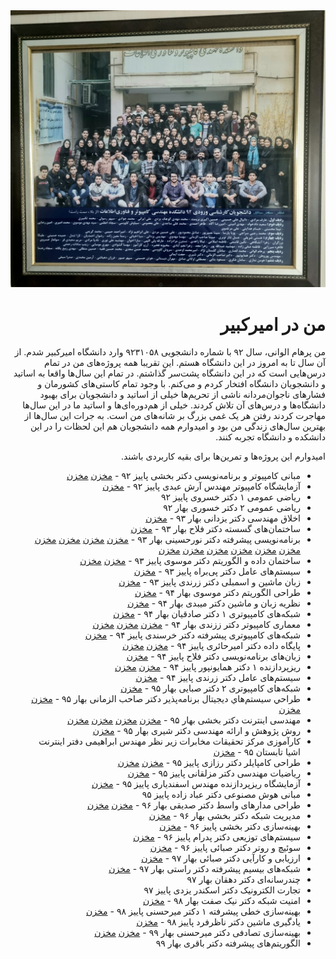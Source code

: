 <div align="center">
    <img src="./image.jpg" alt="image">
</div>

<div dir="rtl">

# من در امیرکبیر

من پرهام الوانی، سال ۹۲ با شماره دانشجویی ۹۲۳۱۰۵۸ وارد دانشگاه امیرکبیر شدم.
از آن سال تا به امروز در این دانشگاه هستم. این تقریبا همه پروژه‌های من در تمام درس‌هایی است که در این دانشگاه پشت‌سر گذاشتم.
در تمام این سال‌ها واقعا به اساتید و دانشجویان دانشگاه افتخار کردم و می‌کنم.
با وجود تمام کاستی‌های کشورمان و فشارهای ناجوان‌مردانه ناشی از تحریم‌ها خیلی از اساتید و دانشجویان برای بهبود دانشگاه‌ها و درس‌های آن تلاش کردند.
خیلی از هم‌دوره‌ای‌ها و اساتید ما در این سال‌ها مهاجرت کردند رفتن هر یک غمی بزرگ بر شانه‌های من است.
به جرات این سال‌ها از بهترین سال‌های زندگی من بود و امیدوارم همه دانشجویان هم این لحظات را در این دانشکده و دانشگاه تجربه کنند.

امیدوارم این پروژه‌ها و تمرین‌ها برای بقیه کاربردی باشند.

- مبانی کامپیوتر و برنامه‌نویسی دکتر بخشی پاییز ۹۲ - [مخزن](https://github.com/9231058/CE101-C) [مخزن](https://github.com/9231058/reimagined-palm-tree)
- آزمایشگاه کامپیوتر مهندس آرش عبدی پاییز ۹۲ - [مخزن](https://github.com/9231058/solid-eureka)
- ریاضی عمومی ۱ دکتر خسروی پاییز ۹۲
- ریاضی عمومی ۲ دکتر خسوری بهار ۹۲
- اخلاق مهندسی دکتر یزدانی بهار ۹۳ - [مخزن](https://github.com/9231058/BART)
- ساختمان‌های گسسته دکتر فلاح بهار ۹۳ - [مخزن](https://github.com/9231058/DS92)
- برنامه‌نویسی پیشرفته دکتر نورحسینی بهار ۹۳ - [مخزن](https://github.com/9231058/SudoApache) [مخزن](https://github.com/9231058/JTextEditor) [مخزن](https://github.com/9231058/JIDM) [مخزن](https://github.com/9231058/JCal) [مخزن](https://github.com/9231058/Bubbles) [مخزن](https://github.com/9231058/BattleshipClient) [مخزن](https://github.com/9231058/Battleship) [مخزن](https://github.com/9231058/AP92) [مخزن](https://github.com/9231058/jumong) [مخزن](https://github.com/9231058/AP101)
- ساختمان داده و الگوریتم دکتر موسوی پاییز ۹۳ - [مخزن](https://github.com/9231058/DS-Homework) [مخزن](https://github.com/9231058/HmanCoder)
- سیستم‌های عامل دکتر پی‌براه پاییز ۹۳ - [مخزن](https://github.com/9231058/OS-Homework)
- زبان ماشین و اسمبلی دکتر زرندی پاییز ۹۳ - [مخزن](https://github.com/9231058/ASM-Homework)
- طراحی الگوریتم دکتر موسوی بهار ۹۴ - [مخزن](https://github.com/9231058/DA-Homework)
- نظریه زبان و ماشین دکتر میبدی بهار ۹۴ - [مخزن](https://github.com/9231058/TFA)
- شبکه‌های کامپیوتری ۱ دکتر صادقیان بهار ۹۴ - [مخزن](https://github.com/9231058/ChFTP)
- معماری کامپیوتر دکتر ززندی بهار ۹۴ - [مخزن](https://github.com/9231058/TCache) [مخزن](https://github.com/9231058/CEITDivider) [مخزن](https://github.com/9231058/Arch-Homework)
- شبکه‌های کامپیوتری پیشرفته دکتر خرسندی پاییز ۹۴ - [مخزن](https://github.com/9231058/SDNBazi)
- پایگاه داده دکتر امیرحائری پاییز ۹۴ - [مخزن](https://github.com/9231058/DB-Homework) [مخزن](https://github.com/9231058/BilliT)
- زبان‌های برنامه‌نویسی دکتر فلاح پاییز ۹۴ - [مخزن](https://github.com/9231058/pl-notes)
- ریزپردازنده ۱ دکتر همایونپور پاییز ۹۴ - [مخزن](https://github.com/9231058/Homayoun) [مخزن](https://github.com/9231058/MP101)
- سیستم‌های عامل دکتر زرندی پاییز ۹۴ - [مخزن](https://github.com/9231058/OS-Homework)
- شبکه‌های کامپیوتری ۲ دکتر صبایی بهار ۹۵ - [مخزن](https://github.com/9231058/UDPNoise)
- طراحي سيستم‌هاي ديجيتال برنامه‌پذير دکتر صاحب الزمانی بهار ۹۵ - [مخزن](https://github.com/9231058/FPGA-Homework) [مخزن](https://github.com/9231058/HWScheduler)
- مهندسی اینترنت دکتر بخشی بهار ۹۵ - [مخزن](https://github.com/9231058/GameStation) [مخزن](https://github.com/9231058/BozorgOn) [مخزن](https://github.com/9231058/TMail) [مخزن](https://github.com/9231058/THAP)
- روش پژوهش و ارائه مهندسی دکتر شیری بهار ۹۵ - [مخزن](https://github.com/9231058/SDN-RP)
- کارآموزی مرکز تحقیقات مخابرات زیر نظر مهندس ابراهیمی دفتر اینترنت اشیا تابستان ۹۵ - [مخزن](https://github.com/9231058/ITSummel)
- طراحی کامپایلر دکتر رزازی پاییز ۹۵ - [مخزن](https://github.com/9231058/yepc) [مخزن](https://github.com/9231058/miniature-tribble)
- ریاضیات مهندسی دکتر مزلقانی پاییز ۹۵ - [مخزن](https://github.com/9231058/ImageBazi)
- آزمایشگاه ریزپردازنده مهندس اسفندیاری پاییز ۹۵ - [مخزن](https://github.com/9231058/congenial-telegram)
- مبانی هوش مصنوعی دکتر عباد زاده پاییز ۹۵
- طراحی مدارهای واسط دکتر صدیقی بهار ۹۶ - [مخزن](https://github.com/9231058/Rooman) [مخزن](https://github.com/9231058/cuddly-pancake)
- مدیریت شبکه دکتر بخشی بهار ۹۶ - [مخزن](https://github.com/9231058/NM-Homework)
- بهینه‌سازی دکتر بخشی پاییز ۹۶ - [مخزن](https://github.com/9231058/ON-Homework)
- سیستم‌های توزیعی دکتر پدرام پاییز ۹۶ - [مخزن](https://github.com/9231058/Dsystem-Homework)
- سوئیچ و روتر دکتر صبائی پاییز ۹۶ - [مخزن](https://github.com/9231058/HPSR-Homework)
- ارزیابی و کارآیی دکتر صبائی بهار ۹۷ - [مخزن](https://github.com/9231058/PE-Homework)
- شبکه‌های بیسیم پیشرفته دکتر راستی بهار ۹۷ - [مخزن](https://github.com/9231058/AWN-LPLAN)
- چندرسانه‌ای دکتر دهقان بهار ۹۷
- تجارت الکترونیک دکتر اسکندر یزدی پاییز ۹۷
- امنیت شبکه دکتر نیک صفت بهار ۹۸ - [مخزن](https://github.com/9231058/Wireshark)
- بهینه‌سازی خطی پیشرفته ۱ دکتر میرحسنی پاییز ۹۸ - [مخزن](https://github.com/9231058/ALP-Homework)
- یادگیری ماشین دکتر ناظرفرد پاییز ۹۸ - [مخزن](https://github.com/9231058/ML-Homework)
- بهینه‌سازی تصادفی دکتر میرحسنی بهار ۹۹ - [مخزن](https://github.com/9231058/SP-Homework) [مخزن](https://github.com/9231058/farmer)
- الگوریتم‌های پیشرفته دکتر باقری بهار ۹۹

</div>
